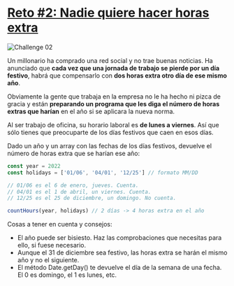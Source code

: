 # [Reto #2: Nadie quiere hacer horas extra](https://adventjs.dev/es/challenges/2022/2)

![Challenge 02](https://adventjs.dev/challenges-2022/2.svg)

Un millonario ha comprado una red social y no trae buenas noticias. Ha anunciado que <strong>cada vez que una jornada de trabajo se pierde por un día festivo</strong>, habrá que compensarlo con <strong>dos horas extra otro día de ese mismo año</strong>.

Obviamente la gente que trabaja en la empresa no le ha hecho ni pizca de gracia y están <strong>preparando un programa que les diga el número de horas extras que harían</strong> en el año si se aplicara la nueva norma.

Al ser trabajo de oficina, su horario laboral es <strong>de lunes a viernes</strong>. Así que sólo tienes que preocuparte de los días festivos que caen en esos días.

Dado un año y un array con las fechas de los días festivos, devuelve el número de horas extra que se harían ese año:

```js
const year = 2022
const holidays = ['01/06', '04/01', '12/25'] // formato MM/DD

// 01/06 es el 6 de enero, jueves. Cuenta.
// 04/01 es el 1 de abril, un viernes. Cuenta.
// 12/25 es el 25 de diciembre, un domingo. No cuenta.

countHours(year, holidays) // 2 días -> 4 horas extra en el año
```

Cosas a tener en cuenta y consejos:

- El año puede ser bisiesto. Haz las comprobaciones que necesitas para ello, si fuese necesario.
- Aunque el 31 de diciembre sea festivo, las horas extra se harán el mismo año y no el siguiente.
- El método Date.getDay() te devuelve el día de la semana de una fecha. El 0 es domingo, el 1 es lunes, etc.